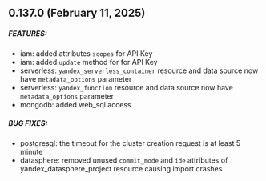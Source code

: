 ## 0.137.0 (February 11, 2025)

##### FEATURES:
* iam: added attributes `scopes` for API Key
* iam: added `update` method for for API Key
* serverless: `yandex_serverless_container` resource and data source now have `metadata_options` parameter
* serverless: `yandex_function` resource and data source now have `metadata_options` parameter
* mongodb: added web_sql access

##### BUG FIXES:
* postgresql: the timeout for the cluster creation request is at least 5 minute
* datasphere: removed unused `commit_mode` and `ide` attributes of yandex_datasphere_project resource causing import crashes



